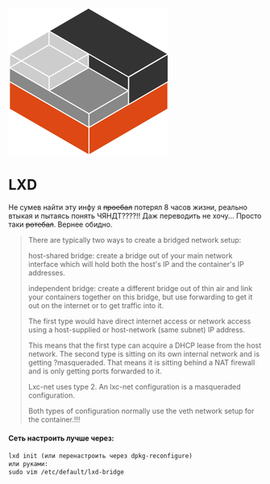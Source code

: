 ![LXD](../../img/LXD.png)
# LXD

Не сумев найти эту инфу я ~~проебал~~ потерял 8 часов жизни, реально втыкая и пытаясь понять ЧЯНДТ????!! Даж переводить не хочу... Просто таки ~~ротебал~~. Вернее обидно.  

>There are typically two ways to create a bridged network setup:
>
>host-shared bridge: create a bridge out of your main network interface which will hold both the host's IP and the container's IP addresses.
>
>independent bridge: create a different bridge out of thin air and link your containers together on this bridge, but use forwarding to get it out on the internet or to get traffic into it.
>
>The first type would have direct internet access or network access using a host-supplied or host-network (same subnet) IP address.
>
>This means that the first type can acquire a DHCP lease from the host network. The second type is sitting on its own internal network and is getting ?masqueraded. That means it is sitting behind a NAT firewall and is only getting ports forwarded to it.
>
>Lxc-net uses type 2. An lxc-net configuration is a masqueraded configuration.
>
>Both types of configuration normally use the veth network setup for the container.!!!
>

#### Сеть настроить лучше через:
```
lxd init (или перенастроить через dpkg-reconfigure)
или руками:
sudo vim /etc/default/lxd-bridge
```
